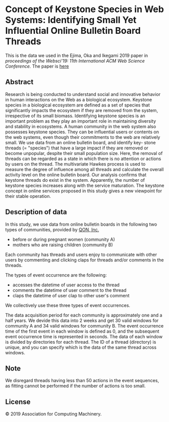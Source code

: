 # Concept of Keystone Species in Web Systems: Identifying Small Yet Influential Online Bulletin Board Threads

This is the data we used in the Ejima, Oka and Ikegami 2019 paper in *proceedings of the Websci'19: 11th International ACM Web Science Conference.* The paper is [here](https://doi.org/10.1145/3292522.3326023)

## Abstract 
Research is being conducted to understand social and innovative behavior in human interactions on the Web as a biological ecosystem.
Keystone species in a biological ecosystem are defined as a set of species that significantly impacts the ecosystem if they are removed from the system, irrespective of its small biomass. Identifying keystone species is an important problem as they play an important role in maintaining diversity and stability in ecosystems.
A human community in the web system also possesses keystone species. They can be influential users or contents on the web systems, even though their commitments to the web are relatively small. 
We use data from an online bulletin board, and identify key- stone threads (= "species") that have a large impact if they are removed or become unpopular, despite their small population size.
Here, the removal of threads can be regarded as a state in which there is no attention or actions by users on the thread. 
The multivariate Hawkes process is used to measure the degree of influence among all threads and calculate the overall activity level on the online bulletin board. 
Our analysis confirms that keystone threads do exist in the system.
Apparently, the number of keystone species increases along with the service maturation. 
The keystone concept in online services proposed in this study gives a new viewpoint for their stable operation.

## Description of data
In this study, we use data from online bulletin boards in the following two types of communities, provided by [QON, Inc.](https://www.q-o-n.com/en/)

* before or during pregnant women (community A)
* mothers who are raising children (community B)

Each community has threads and users enjoy to communicate with other users by commenting and clicking claps for threads and/or comments in the threads.

The types of event occurrence are the following:

* accesses
the datetime of user access to the thread
* comments
the datetime of user comment to the thread
* claps
the datetime of user clap to other user's comment

We collectively use these three types of event occurrences.

The data acquisition period for each community is approximately one and a half years.
We devide this data into 2 weeks and get 30 valid windows for community A and 34 valid windows for community B.
The event occurrence time of the first event in each window is defined as 0, and the subsequent event occurrence time is represented in seconds.
The data of each window is divided by directories for each thread.
The ID of a thread (directory) is unique, and you can specify which is the data of the same thread across windows.

## Note
We disregard threads having less than 50 actions in the event sequences, as fitting cannot be performed if the number of actions is too small.

## License
© 2019 Association for Computing Machinery.







